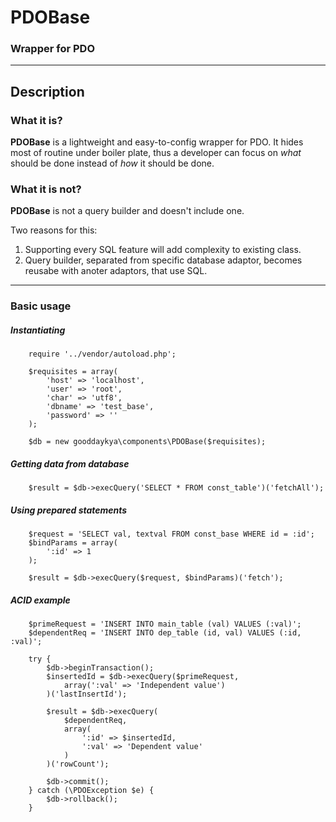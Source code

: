 # PDOBase

### Wrapper for PDO
---
## Description

### What it is?

**PDOBase** is a lightweight and easy-to-config wrapper for PDO. It hides most of routine under 
boiler plate, thus a developer can focus on *what* should be done instead of *how* it should be done.

### What it is not?
**PDOBase** is not a query builder and doesn't include one. 

Two reasons for this:
1. Supporting every SQL feature will add complexity to existing class.
2. Query builder, separated from specific database adaptor, becomes reusabe with anoter adaptors, that use SQL.
---
### Basic usage
##### Instantiating
```
    require '../vendor/autoload.php';

    $requisites = array(
        'host' => 'localhost',
        'user' => 'root',
        'char' => 'utf8',
        'dbname' => 'test_base',
        'password' => ''
    );

    $db = new gooddaykya\components\PDOBase($requisites);
```
##### Getting data from database
```
    $result = $db->execQuery('SELECT * FROM const_table')('fetchAll');
```
##### Using prepared statements
```
    $request = 'SELECT val, textval FROM const_base WHERE id = :id';
    $bindParams = array(
        ':id' => 1
    );
    
    $result = $db->execQuery($request, $bindParams)('fetch');
```
##### ACID example
```
    $primeRequest = 'INSERT INTO main_table (val) VALUES (:val)';
    $dependentReq = 'INSERT INTO dep_table (id, val) VALUES (:id, :val)';

    try {
        $db->beginTransaction();
        $insertedId = $db->execQuery($primeRequest,
            array(':val' => 'Independent value')
        )('lastInsertId');
        
        $result = $db->execQuery(
            $dependentReq,
            array(
                ':id' => $insertedId,
                ':val' => 'Dependent value'
            )
        )('rowCount');
        
        $db->commit();
    } catch (\PDOException $e) {
        $db->rollback();
    }
```